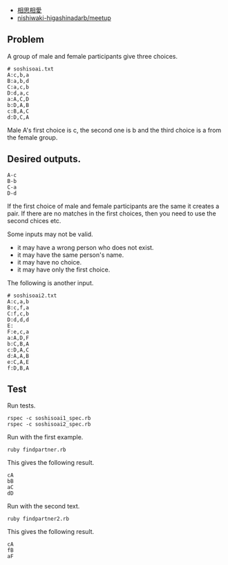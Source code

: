 - [相思相愛](https://www.evernote.com/shard/s302/sh/81bf8429-c95e-43fb-aa75-b1e9aab4d162/aebadd79d04aed237beae278b58893c1)
- [nishiwaki-higashinadarb/meetup](https://github.com/nishiwaki-higashinadarb/meetup/wiki/Programming-Dojo-2014.4.5)

## Problem

A group of male and female participants give three choices.

    # soshisoai.txt
    A:c,b,a
    B:a,b,d
    C:a,c,b
    D:d,a,c
    a:A,C,D
    b:D,A,B
    c:B,A,C
    d:D,C,A

Male A's first choice is c, the second one is b and the third choice is a from the female group.

## Desired outputs.

    A-c
    B-b
    C-a
    D-d

If the first choice of male and female participants are the same it creates a pair. If there are no matches in the first choices, then you need to use the second chices etc.

Some inputs may not be valid.

- it may have a wrong person who does not exist.
- it may have the same person's name.
- it may have no choice.
- it may have only the first choice.

The following is another input.


    # soshisoai2.txt
    A:c,a,b
    B:c,f,a
    C:f,c,b
    D:d,d,d
    E:
    F:e,c,a
    a:A,D,F
    b:C,B,A
    c:D,A,C
    d:A,A,B
    e:C,A,E
    f:D,B,A


## Test

Run tests.

    rspec -c soshisoai1_spec.rb
    rspec -c soshisoai2_spec.rb

Run with the first example.

    ruby findpartner.rb

This gives the following result.

    cA
    bB
    aC
    dD

Run with the second text.

    ruby findpartner2.rb

This gives the following result.

    cA
    fB
    aF



